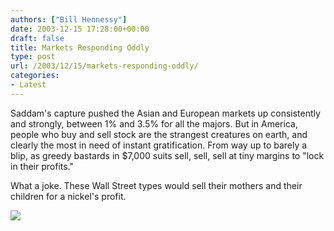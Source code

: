 ```yaml
---
authors: ["Bill Hennessy"]
date: 2003-12-15 17:28:00+00:00
draft: false
title: Markets Responding Oddly
type: post
url: /2003/12/15/markets-responding-oddly/
categories:
- Latest
---
```


Saddam's capture pushed the Asian and European markets up consistently and strongly, between 1% and 3.5% for all the majors. But in America, people who buy and sell stock are the strangest creatures on earth, and clearly the most in need of instant gratification. From way up to barely a blip, as greedy bastards in $7,000 suits sell, sell, sell at tiny margins to "lock in their profits." 

What a joke. These Wall Street types would sell their mothers and their children for a nickel's profit. 

![](https://blog.billhennessy.com/aggbug.aspx?PostID=825)

